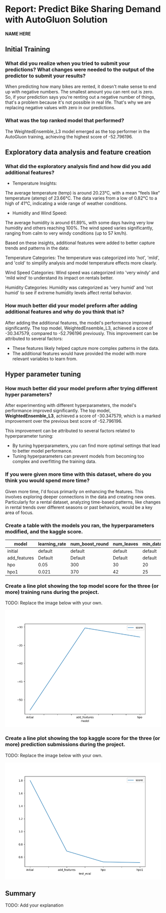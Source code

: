 # Report: Predict Bike Sharing Demand with AutoGluon Solution
#### NAME HERE

## Initial Training
### What did you realize when you tried to submit your predictions? What changes were needed to the output of the predictor to submit your results?
When predicting how many bikes are rented, it doesn't make sense to end up with negative numbers. The smallest amount you can rent out is zero. So, if your prediction says you're renting out a negative number of things, that's a problem because it's not possible in real life. That's why we are replacing negative values with zero in our predictions.

### What was the top ranked model that performed?
The WeightedEnsemble_L3 model emerged as the top performer in the AutoGluon training, achieving the highest score of -52.796196.

## Exploratory data analysis and feature creation
### What did the exploratory analysis find and how did you add additional features?

- Temperature Insights:

The average temperature (temp) is around 20.23°C, with a mean "feels like" temperature (atemp) of 23.66°C.
The data varies from a low of 0.82°C to a high of 41°C, indicating a wide range of weather conditions.

- Humidity and Wind Speed:

The average humidity is around 61.89%, with some days having very low humidity and others reaching 100%.
The wind speed varies significantly, ranging from calm to very windy conditions (up to 57 km/h).

Based on these insights, additional features were added to better capture trends and patterns in the data:

Temperature Categories: The temperature was categorized into 'hot', 'mild', and 'cold' to simplify analysis and model temperature effects more clearly.

Wind Speed Categories: Wind speed was categorized into 'very windy' and 'mild wind' to understand its impact on rentals better.

Humidity Categories: Humidity was categorized as 'very humid' and 'not humid' to see if extreme humidity levels affect rental behavior.

### How much better did your model preform after adding additional features and why do you think that is?
After adding the additional features, the model's performance improved significantly. The top model, WeightedEnsemble_L3, achieved a score of -30.347579, compared to -52.796196 previously. 
This improvement can be attributed to several factors:
- These features likely helped capture more complex patterns in the data.
- The additional features would have provided the model with more relevant variables to learn from.


## Hyper parameter tuning
### How much better did your model preform after trying different hyper parameters?
After experimenting with different hyperparameters, the model's performance improved significantly. The top model, **WeightedEnsemble_L3**, achieved a score of -30.347579, which is a marked improvement over the previous best score of -52.796196.

This improvement can be attributed to several factors related to hyperparameter tuning:

- By tuning hyperparameters, you can find more optimal settings that lead to better model performance.
- Tuning hyperparameters can prevent models from becoming too complex and overfitting the training data.

### If you were given more time with this dataset, where do you think you would spend more time?
Given more time, I'd focus primarily on enhancing the features. This involves exploring deeper connections in the data and creating new ones. Particularly for a rental dataset, analyzing time-based patterns, like changes in rental trends over different seasons or past behaviors, would be a key area of focus.

### Create a table with the models you ran, the hyperparameters modified, and the kaggle score.
|model|learning_rate|num_boost_round|num_leaves|min_data_in_leaf|score|
|--|--|--|--|--|--|
|initial|default|default|default|default|1.78837|
|add_features|Default|Default|Default|default|0.6928|
|hpo|0.05|300|30|20|0.52244|
|hpo1|0.021|370|42|25|0.5122|


### Create a line plot showing the top model score for the three (or more) training runs during the project.

TODO: Replace the image below with your own.

![model_train_score.png](img/model_train_score.png)

### Create a line plot showing the top kaggle score for the three (or more) prediction submissions during the project.

TODO: Replace the image below with your own.

![model_test_score.png](img/model_test_score.png)

## Summary
TODO: Add your explanation
